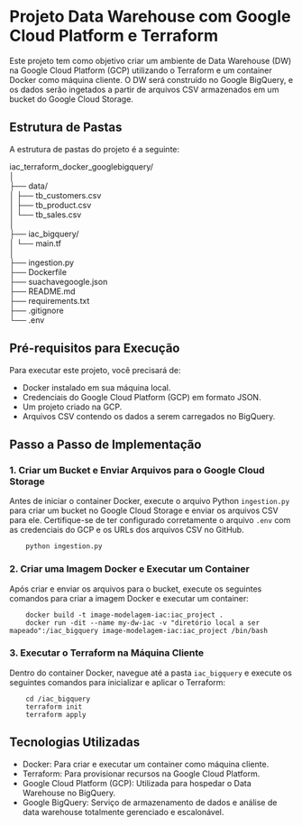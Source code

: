 # Projeto Data Warehouse com Google Cloud Platform e Terraform

Este projeto tem como objetivo criar um ambiente de Data Warehouse (DW) na Google Cloud Platform (GCP) utilizando o Terraform e um container Docker como máquina cliente. O DW será construído no Google BigQuery, e os dados serão ingetados a partir de arquivos CSV armazenados em um bucket do Google Cloud Storage.

## Estrutura de Pastas

A estrutura de pastas do projeto é a seguinte:

iac_terraform_docker_googlebigquery/  
│  
├── data/  
│   ├── tb_customers.csv  
│   ├── tb_product.csv  
│   └── tb_sales.csv  
│  
├── iac_bigquery/  
│   └── main.tf  
│  
├── ingestion.py  
├── Dockerfile  
├── suachavegoogle.json  
├── README.md  
├── requirements.txt  
├── .gitignore  
└── .env  


## Pré-requisitos para Execução

Para executar este projeto, você precisará de:

- Docker instalado em sua máquina local.
- Credenciais do Google Cloud Platform (GCP) em formato JSON.
- Um projeto criado na GCP.
- Arquivos CSV contendo os dados a serem carregados no BigQuery.

## Passo a Passo de Implementação

### 1. Criar um Bucket e Enviar Arquivos para o Google Cloud Storage

Antes de iniciar o container Docker, execute o arquivo Python `ingestion.py` para criar um bucket no Google Cloud Storage e enviar os arquivos CSV para ele. Certifique-se de ter configurado corretamente o arquivo `.env` com as credenciais do GCP e os URLs dos arquivos CSV no GitHub.

        python ingestion.py

### 2. Criar uma Imagem Docker e Executar um Container

Após criar e enviar os arquivos para o bucket, execute os seguintes comandos para criar a imagem Docker e executar um container:

        docker build -t image-modelagem-iac:iac_project .
        docker run -dit --name my-dw-iac -v "diretório local a ser mapeado":/iac_bigquery image-modelagem-iac:iac_project /bin/bash

### 3. Executar o Terraform na Máquina Cliente

Dentro do container Docker, navegue até a pasta `iac_bigquery` e execute os seguintes comandos para inicializar e aplicar o Terraform:

        cd /iac_bigquery
        terraform init
        terraform apply

## Tecnologias Utilizadas

- Docker: Para criar e executar um container como máquina cliente.
- Terraform: Para provisionar recursos na Google Cloud Platform.
- Google Cloud Platform (GCP): Utilizada para hospedar o Data Warehouse no BigQuery.
- Google BigQuery: Serviço de armazenamento de dados e análise de data warehouse totalmente gerenciado e escalonável.
